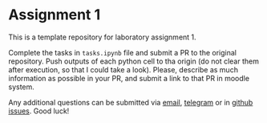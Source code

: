 # Assignment 1

This is a template repository for laboratory assignment 1.

Complete the tasks in `tasks.ipynb` file and submit a PR to the original repository. Push outputs of each python cell to tha origin (do not clear them after execution, so that I could take a look). Please, describe as much information as possible in your PR, and submit a link to that PR in moodle system.

Any additional questions can be submitted via [email](va.melnyk@chnu.edu.ua), [telegram](https://t.me/+rsgY7YhR27UwNDQy) or in [github issues](https://github.com/chnu-sci-tech/lab-1/issues). Good luck!